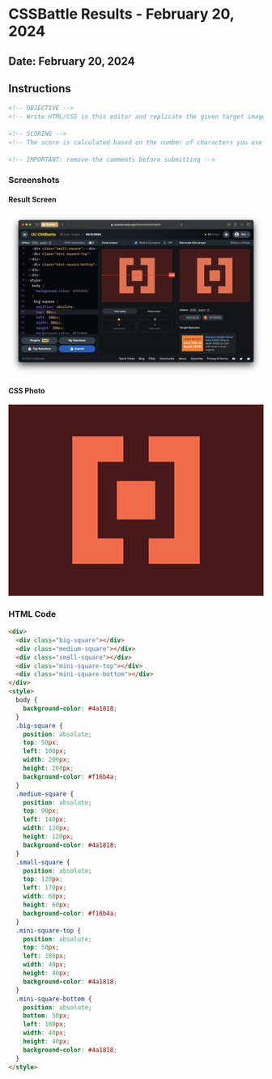 # CSSBattle Results - February 20, 2024

## Date: February 20, 2024

## Instructions

```html
<!-- OBJECTIVE -->
<!-- Write HTML/CSS in this editor and replicate the given target image in the least code possible. What you write here, renders as it is -->

<!-- SCORING -->
<!-- The score is calculated based on the number of characters you use (this comment included :P) and how close you replicate the image. Read the FAQS (https://cssbattle.dev/faqs) for more info. -->

<!-- IMPORTANT: remove the comments before submitting -->
```

### Screenshots

#### Result Screen

![Result Screen](screenshots/result-screen.png)

#### CSS Photo

![CSS Photo](screenshots/css-image.png)

### HTML Code

```html
<div>
  <div class="big-square"></div>
  <div class="medium-square"></div>
  <div class="small-square"></div>
  <div class="mini-square-top"></div>
  <div class="mini-square-bottom"></div>
</div>
<style>
  body {
    background-color: #4a1818;
  }
  .big-square {
    position: absolute;
    top: 50px;
    left: 100px;
    width: 200px;
    height: 200px;
    background-color: #f16b4a;
  }
  .medium-square {
    position: absolute;
    top: 90px;
    left: 140px;
    width: 120px;
    height: 120px;
    background-color: #4a1818;
  }
  .small-square {
    position: absolute;
    top: 120px;
    left: 170px;
    width: 60px;
    height: 60px;
    background-color: #f16b4a;
  }
  .mini-square-top {
    position: absolute;
    top: 50px;
    left: 180px;
    width: 40px;
    height: 40px;
    background-color: #4a1818;
  }
  .mini-square-bottom {
    position: absolute;
    bottom: 50px;
    left: 180px;
    width: 40px;
    height: 40px;
    background-color: #4a1818;
  }
</style>
```
